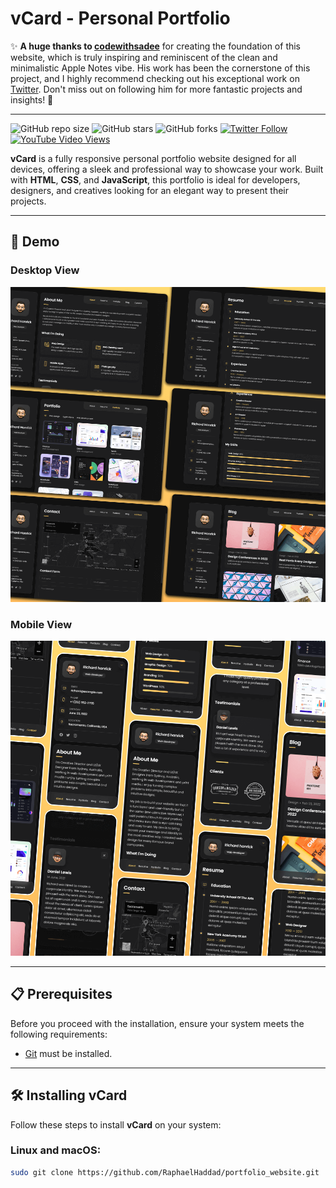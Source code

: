 # vCard - Personal Portfolio

✨ **A huge thanks to [codewithsadee](https://www.twitter.com/codewithsadee)** for creating the foundation of this website, which is truly inspiring and reminiscent of the clean and minimalistic Apple Notes vibe. His work has been the cornerstone of this project, and I highly recommend checking out his exceptional work on [Twitter](https://www.twitter.com/codewithsadee). Don't miss out on following him for more fantastic projects and insights! 🚀

---

![GitHub repo size](https://img.shields.io/github/repo-size/codewithsadee/vcard-personal-portfolio)
![GitHub stars](https://img.shields.io/github/stars/codewithsadee/vcard-personal-portfolio?style=social)
![GitHub forks](https://img.shields.io/github/forks/codewithsadee/vcard-personal-portfolio?style=social)
[![Twitter Follow](https://img.shields.io/twitter/follow/codewithsadee_?style=social)](https://twitter.com/intent/follow?screen_name=codewithsadee_)
[![YouTube Video Views](https://img.shields.io/youtube/views/SoxmIlgf2zM?style=social)](https://youtu.be/SoxmIlgf2zM)

**vCard** is a fully responsive personal portfolio website designed for all devices, offering a sleek and professional way to showcase your work. Built with **HTML**, **CSS**, and **JavaScript**, this portfolio is ideal for developers, designers, and creatives looking for an elegant way to present their projects.

---

## 🎨 **Demo**

### Desktop View  
![vCard Desktop Demo](./website-demo-image/desktop.png "Desktop Demo")

### Mobile View  
![vCard Mobile Demo](./website-demo-image/mobile.png "Mobile Demo")

---

## 📋 **Prerequisites**

Before you proceed with the installation, ensure your system meets the following requirements:

- [Git](https://git-scm.com/downloads) must be installed.

---

## 🛠 **Installing vCard**

Follow these steps to install **vCard** on your system:

### Linux and macOS:

```bash
sudo git clone https://github.com/RaphaelHaddad/portfolio_website.git